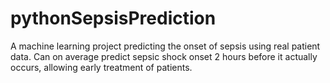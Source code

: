 # pythonSepsisPrediction
A machine learning project predicting the onset of sepsis using real patient data. Can on average predict sepsic shock onset 2 hours before it actually occurs, allowing early treatment of patients.
